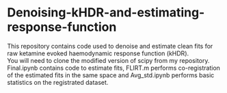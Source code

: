 # Denoising-kHDR-and-estimating-response-function

This repository contains code used to denoise and estimate clean fits for raw ketamine evoked haemodynamic response function (kHDR).\
You will need to clone the modified version of scipy from my repository.\
Final.ipynb contains code to estimate fits, FLIRT.m performs co-registration of the estimated fits in the same space and Avg_std.ipynb performs basic statistics on the registrated dataset.
